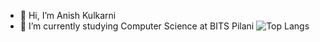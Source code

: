 - 👋 Hi, I’m Anish Kulkarni
- 🌱 I’m currently studying Computer Science at BITS Pilani 
![Top Langs](https://github-readme-stats.vercel.app/api/top-langs/?username=anishkulkarni01&theme=tokyonight)

<!---
AnishKulkarni01/AnishKulkarni01 is a ✨ special ✨ repository because its `README.md` (this file) appears on your GitHub profile.
You can click the Preview link to take a look at your changes.
--->
